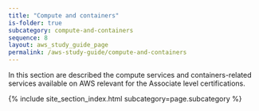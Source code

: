 ```yaml
---
title: "Compute and containers"
is-folder: true
subcategory: compute-and-containers
sequence: 8
layout: aws_study_guide_page
permalink: /aws-study-guide/compute-and-containers
---
```


In this section are described the compute services and containers-related services available on AWS relevant for the Associate level certifications.

{% include site_section_index.html subcategory=page.subcategory %}